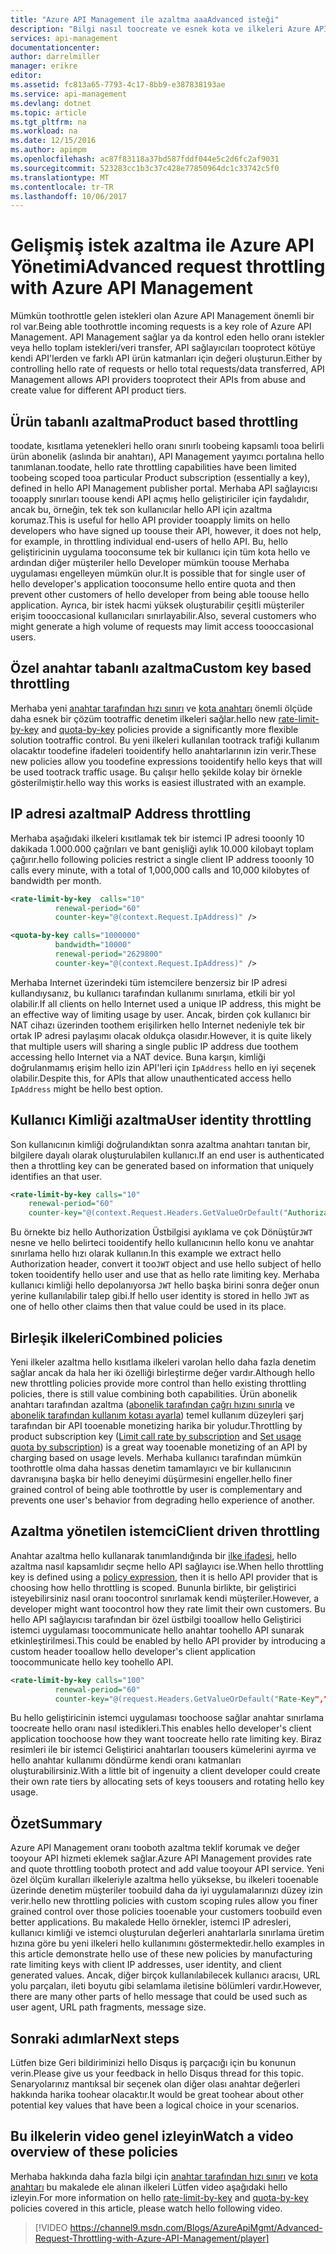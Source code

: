 ```yaml
---
title: "Azure API Management ile azaltma aaaAdvanced isteği"
description: "Bilgi nasıl toocreate ve esnek kota ve ilkeleri Azure API Management ile hız sınırı uygulayın."
services: api-management
documentationcenter: 
author: darrelmiller
manager: erikre
editor: 
ms.assetid: fc813a65-7793-4c17-8bb9-e387838193ae
ms.service: api-management
ms.devlang: dotnet
ms.topic: article
ms.tgt_pltfrm: na
ms.workload: na
ms.date: 12/15/2016
ms.author: apimpm
ms.openlocfilehash: ac87f83118a37bd587fddf044e5c2d6fc2af9031
ms.sourcegitcommit: 523283cc1b3c37c428e77850964dc1c33742c5f0
ms.translationtype: MT
ms.contentlocale: tr-TR
ms.lasthandoff: 10/06/2017
---
```

# <a name="advanced-request-throttling-with-azure-api-management"></a><span data-ttu-id="40949-103">Gelişmiş istek azaltma ile Azure API Yönetimi</span><span class="sxs-lookup"><span data-stu-id="40949-103">Advanced request throttling with Azure API Management</span></span>
<span data-ttu-id="40949-104">Mümkün toothrottle gelen istekleri olan Azure API Management önemli bir rol var.</span><span class="sxs-lookup"><span data-stu-id="40949-104">Being able toothrottle incoming requests is a key role of Azure API Management.</span></span> <span data-ttu-id="40949-105">API Management sağlar ya da kontrol eden hello oranı istekler veya hello toplam istekleri/veri transfer, API sağlayıcıları tooprotect kötüye kendi API'lerden ve farklı API ürün katmanları için değeri oluşturun.</span><span class="sxs-lookup"><span data-stu-id="40949-105">Either by controlling hello rate of requests or hello total requests/data transferred, API Management allows API providers tooprotect their APIs from abuse and create value for different API product tiers.</span></span>

## <a name="product-based-throttling"></a><span data-ttu-id="40949-106">Ürün tabanlı azaltma</span><span class="sxs-lookup"><span data-stu-id="40949-106">Product based throttling</span></span>
<span data-ttu-id="40949-107">toodate, kısıtlama yetenekleri hello oranı sınırlı toobeing kapsamlı tooa belirli ürün abonelik (aslında bir anahtarı), API Management yayımcı portalına hello tanımlanan.</span><span class="sxs-lookup"><span data-stu-id="40949-107">toodate, hello rate throttling capabilities have been limited toobeing scoped tooa particular Product subscription (essentially a key), defined in hello API Management publisher portal.</span></span> <span data-ttu-id="40949-108">Merhaba API sağlayıcısı tooapply sınırları toouse kendi API açmış hello geliştiriciler için faydalıdır, ancak bu, örneğin, tek tek son kullanıcılar hello API için azaltma korumaz.</span><span class="sxs-lookup"><span data-stu-id="40949-108">This is useful for hello API provider tooapply limits on hello developers who have signed up toouse their API, however, it does not help, for example, in throttling individual end-users of hello API.</span></span> <span data-ttu-id="40949-109">Bu, hello geliştiricinin uygulama tooconsume tek bir kullanıcı için tüm kota hello ve ardından diğer müşteriler hello Developer mümkün toouse Merhaba uygulaması engelleyen mümkün olur.</span><span class="sxs-lookup"><span data-stu-id="40949-109">It is possible that for single user of hello developer's application tooconsume hello entire quota and then prevent other customers of hello developer from being able toouse hello application.</span></span> <span data-ttu-id="40949-110">Ayrıca, bir istek hacmi yüksek oluşturabilir çeşitli müşteriler erişim toooccasional kullanıcıları sınırlayabilir.</span><span class="sxs-lookup"><span data-stu-id="40949-110">Also, several customers who might generate a high volume of requests may limit access toooccasional users.</span></span>

## <a name="custom-key-based-throttling"></a><span data-ttu-id="40949-111">Özel anahtar tabanlı azaltma</span><span class="sxs-lookup"><span data-stu-id="40949-111">Custom key based throttling</span></span>
<span data-ttu-id="40949-112">Merhaba yeni [anahtar tarafından hızı sınırı](https://msdn.microsoft.com/library/azure/dn894078.aspx#LimitCallRateByKey) ve [kota anahtarı](https://msdn.microsoft.com/library/azure/dn894078.aspx#SetUsageQuotaByKey) önemli ölçüde daha esnek bir çözüm tootraffic denetim ilkeleri sağlar.</span><span class="sxs-lookup"><span data-stu-id="40949-112">hello new [rate-limit-by-key](https://msdn.microsoft.com/library/azure/dn894078.aspx#LimitCallRateByKey) and [quota-by-key](https://msdn.microsoft.com/library/azure/dn894078.aspx#SetUsageQuotaByKey) policies provide a significantly more flexible solution tootraffic control.</span></span> <span data-ttu-id="40949-113">Bu yeni ilkeleri kullanılan tootrack trafiği kullanım olacaktır toodefine ifadeleri tooidentify hello anahtarlarının izin verir.</span><span class="sxs-lookup"><span data-stu-id="40949-113">These new policies allow you toodefine expressions tooidentify hello keys that will be used tootrack traffic usage.</span></span> <span data-ttu-id="40949-114">Bu çalışır hello şekilde kolay bir örnekle gösterilmiştir.</span><span class="sxs-lookup"><span data-stu-id="40949-114">hello way this works is easiest illustrated with an example.</span></span> 

## <a name="ip-address-throttling"></a><span data-ttu-id="40949-115">IP adresi azaltma</span><span class="sxs-lookup"><span data-stu-id="40949-115">IP Address throttling</span></span>
<span data-ttu-id="40949-116">Merhaba aşağıdaki ilkeleri kısıtlamak tek bir istemci IP adresi tooonly 10 dakikada 1.000.000 çağrıları ve bant genişliği aylık 10.000 kilobayt toplam çağırır.</span><span class="sxs-lookup"><span data-stu-id="40949-116">hello following policies restrict a single client IP address tooonly 10 calls every minute, with a total of 1,000,000 calls and 10,000 kilobytes of bandwidth per month.</span></span> 

```xml
<rate-limit-by-key  calls="10"
          renewal-period="60"
          counter-key="@(context.Request.IpAddress)" />

<quota-by-key calls="1000000"
          bandwidth="10000"
          renewal-period="2629800"
          counter-key="@(context.Request.IpAddress)" />
```

<span data-ttu-id="40949-117">Merhaba Internet üzerindeki tüm istemcilere benzersiz bir IP adresi kullandıysanız, bu kullanıcı tarafından kullanımı sınırlama, etkili bir yol olabilir.</span><span class="sxs-lookup"><span data-stu-id="40949-117">If all clients on hello Internet used a unique IP address, this might be an effective way of limiting usage by user.</span></span> <span data-ttu-id="40949-118">Ancak, birden çok kullanıcı bir NAT cihazı üzerinden toothem erişilirken hello Internet nedeniyle tek bir ortak IP adresi paylaşımı olacak oldukça olasıdır.</span><span class="sxs-lookup"><span data-stu-id="40949-118">However, it is quite likely that multiple users will sharing a single public IP address due toothem accessing hello Internet via a NAT device.</span></span> <span data-ttu-id="40949-119">Buna karşın, kimliği doğrulanmamış erişim hello izin API'leri için `IpAddress` hello en iyi seçenek olabilir.</span><span class="sxs-lookup"><span data-stu-id="40949-119">Despite this, for APIs that allow unauthenticated access hello `IpAddress` might be hello best option.</span></span>

## <a name="user-identity-throttling"></a><span data-ttu-id="40949-120">Kullanıcı Kimliği azaltma</span><span class="sxs-lookup"><span data-stu-id="40949-120">User identity throttling</span></span>
<span data-ttu-id="40949-121">Son kullanıcının kimliği doğrulandıktan sonra azaltma anahtarı tanıtan bir, bilgilere dayalı olarak oluşturulabilen kullanıcı.</span><span class="sxs-lookup"><span data-stu-id="40949-121">If an end user is authenticated then a throttling key can be generated based on information that uniquely identifies an that user.</span></span>

```xml
<rate-limit-by-key calls="10"
    renewal-period="60"
    counter-key="@(context.Request.Headers.GetValueOrDefault("Authorization","").AsJwt()?.Subject)" />
```

<span data-ttu-id="40949-122">Bu örnekte biz hello Authorization Üstbilgisi ayıklama ve çok Dönüştür`JWT` nesne ve hello belirteci tooidentify hello kullanıcının hello konu ve anahtar sınırlama hello hızı olarak kullanın.</span><span class="sxs-lookup"><span data-stu-id="40949-122">In this example we extract hello Authorization header, convert it too`JWT` object and use hello subject of hello token tooidentify hello user and use that as hello rate limiting key.</span></span> <span data-ttu-id="40949-123">Merhaba kullanıcı kimliği hello depolanıyorsa `JWT` hello başka birini sonra değer onun yerine kullanılabilir talep gibi.</span><span class="sxs-lookup"><span data-stu-id="40949-123">If hello user identity is stored in hello `JWT` as one of hello other claims then that value could be used in its place.</span></span>

## <a name="combined-policies"></a><span data-ttu-id="40949-124">Birleşik ilkeleri</span><span class="sxs-lookup"><span data-stu-id="40949-124">Combined policies</span></span>
<span data-ttu-id="40949-125">Yeni ilkeler azaltma hello kısıtlama ilkeleri varolan hello daha fazla denetim sağlar ancak da hala her iki özelliği birleştirme değer vardır.</span><span class="sxs-lookup"><span data-stu-id="40949-125">Although hello new throttling policies provide more control than hello existing throttling policies, there is still value combining both capabilities.</span></span> <span data-ttu-id="40949-126">Ürün abonelik anahtarı tarafından azaltma ([abonelik tarafından çağrı hızını sınırla](https://msdn.microsoft.com/library/azure/dn894078.aspx#LimitCallRate) ve [abonelik tarafından kullanım kotası ayarla](https://msdn.microsoft.com/library/azure/dn894078.aspx#SetUsageQuota)) temel kullanım düzeyleri şarj tarafından bir API tooenable monetizing harika bir yoludur.</span><span class="sxs-lookup"><span data-stu-id="40949-126">Throttling by product subscription key ([Limit call rate by subscription](https://msdn.microsoft.com/library/azure/dn894078.aspx#LimitCallRate) and [Set usage quota by subscription](https://msdn.microsoft.com/library/azure/dn894078.aspx#SetUsageQuota)) is a great way tooenable monetizing of an API by charging based on usage levels.</span></span> <span data-ttu-id="40949-127">Merhaba kullanıcı tarafından mümkün toothrottle olma daha hassas denetim tamamlayıcı ve bir kullanıcının davranışına başka bir hello deneyimi düşürmesini engeller.</span><span class="sxs-lookup"><span data-stu-id="40949-127">hello finer grained control of being able toothrottle by user is complementary and prevents one user's behavior from degrading hello experience of another.</span></span> 

## <a name="client-driven-throttling"></a><span data-ttu-id="40949-128">Azaltma yönetilen istemci</span><span class="sxs-lookup"><span data-stu-id="40949-128">Client driven throttling</span></span>
<span data-ttu-id="40949-129">Anahtar azaltma hello kullanarak tanımlandığında bir [ilke ifadesi](https://msdn.microsoft.com/library/azure/dn910913.aspx), hello azaltma nasıl kapsamlıdır seçme hello API sağlayıcı ise.</span><span class="sxs-lookup"><span data-stu-id="40949-129">When hello throttling key is defined using a [policy expression](https://msdn.microsoft.com/library/azure/dn910913.aspx), then it is hello API provider that is choosing how hello throttling is scoped.</span></span> <span data-ttu-id="40949-130">Bununla birlikte, bir geliştirici isteyebilirsiniz nasıl oranı toocontrol sınırlamak kendi müşteriler.</span><span class="sxs-lookup"><span data-stu-id="40949-130">However, a developer might want toocontrol how they rate limit their own customers.</span></span> <span data-ttu-id="40949-131">Bu hello API sağlayıcısı tarafından bir özel üstbilgi tooallow hello Geliştirici istemci uygulaması toocommunicate hello anahtar toohello API sunarak etkinleştirilmesi.</span><span class="sxs-lookup"><span data-stu-id="40949-131">This could be enabled by hello API provider by introducing a custom header tooallow hello developer's client application toocommunicate hello key toohello API.</span></span>

```xml
<rate-limit-by-key calls="100"
          renewal-period="60"
          counter-key="@(request.Headers.GetValueOrDefault("Rate-Key",""))"/>
```

<span data-ttu-id="40949-132">Bu hello geliştiricinin istemci uygulaması toochoose sağlar anahtar sınırlama toocreate hello oranı nasıl istedikleri.</span><span class="sxs-lookup"><span data-stu-id="40949-132">This enables hello developer's client application toochoose how they want toocreate hello rate limiting key.</span></span> <span data-ttu-id="40949-133">Biraz resimleri ile bir istemci Geliştirici anahtarları toousers kümelerini ayırma ve hello anahtar kullanımı döndürme kendi oranı katmanları oluşturabilirsiniz.</span><span class="sxs-lookup"><span data-stu-id="40949-133">With a little bit of ingenuity a client developer could create their own rate tiers by allocating sets of keys toousers and rotating hello key usage.</span></span>

## <a name="summary"></a><span data-ttu-id="40949-134">Özet</span><span class="sxs-lookup"><span data-stu-id="40949-134">Summary</span></span>
<span data-ttu-id="40949-135">Azure API Management oranı tooboth azaltma teklif korumak ve değer tooyour API hizmeti eklemek sağlar.</span><span class="sxs-lookup"><span data-stu-id="40949-135">Azure API Management provides rate and quote throttling tooboth protect and add value tooyour API service.</span></span> <span data-ttu-id="40949-136">Yeni özel ölçüm kuralları ilkeleriyle azaltma hello yüksekse, bu ilkeleri tooenable üzerinde denetim müşteriler toobuild daha da iyi uygulamalarınızı düzey izin verir.</span><span class="sxs-lookup"><span data-stu-id="40949-136">hello new throttling policies with custom scoping rules allow you finer grained control over those policies tooenable your customers toobuild even better applications.</span></span> <span data-ttu-id="40949-137">Bu makalede Hello örnekler, istemci IP adresleri, kullanıcı kimliği ve istemci oluşturulan değerleri anahtarlarla sınırlama üretim hızına göre bu yeni ilkeleri hello kullanımını göstermektedir.</span><span class="sxs-lookup"><span data-stu-id="40949-137">hello examples in this article demonstrate hello use of these new policies by manufacturing rate limiting keys with client IP addresses, user identity, and client generated values.</span></span> <span data-ttu-id="40949-138">Ancak, diğer birçok kullanılabilecek kullanıcı aracısı, URL yolu parçaları, ileti boyutu gibi selamlama iletisine bölümleri vardır.</span><span class="sxs-lookup"><span data-stu-id="40949-138">However, there are many other parts of hello message that could be used such as user agent, URL path fragments, message size.</span></span>

## <a name="next-steps"></a><span data-ttu-id="40949-139">Sonraki adımlar</span><span class="sxs-lookup"><span data-stu-id="40949-139">Next steps</span></span>
<span data-ttu-id="40949-140">Lütfen bize Geri bildiriminizi hello Disqus iş parçacığı için bu konunun verin.</span><span class="sxs-lookup"><span data-stu-id="40949-140">Please give us your feedback in hello Disqus thread for this topic.</span></span> <span data-ttu-id="40949-141">Senaryolarınız mantıksal bir seçenek olan diğer olası anahtar değerleri hakkında harika toohear olacaktır.</span><span class="sxs-lookup"><span data-stu-id="40949-141">It would be great toohear about other potential key values that have been a logical choice in your scenarios.</span></span>

## <a name="watch-a-video-overview-of-these-policies"></a><span data-ttu-id="40949-142">Bu ilkelerin video genel izleyin</span><span class="sxs-lookup"><span data-stu-id="40949-142">Watch a video overview of these policies</span></span>
<span data-ttu-id="40949-143">Merhaba hakkında daha fazla bilgi için [anahtar tarafından hızı sınırı](https://msdn.microsoft.com/library/azure/dn894078.aspx#LimitCallRateByKey) ve [kota anahtarı](https://msdn.microsoft.com/library/azure/dn894078.aspx#SetUsageQuotaByKey) bu makalede ele alınan ilkeleri Lütfen video aşağıdaki hello izleyin.</span><span class="sxs-lookup"><span data-stu-id="40949-143">For more information on hello [rate-limit-by-key](https://msdn.microsoft.com/library/azure/dn894078.aspx#LimitCallRateByKey) and [quota-by-key](https://msdn.microsoft.com/library/azure/dn894078.aspx#SetUsageQuotaByKey) policies covered in this article, please watch hello following video.</span></span>

> [!VIDEO https://channel9.msdn.com/Blogs/AzureApiMgmt/Advanced-Request-Throttling-with-Azure-API-Management/player]
> 
> 

